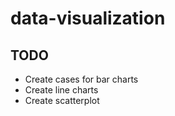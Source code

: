 # data-visualization

## TODO

* Create cases for bar charts
* Create line charts
* Create scatterplot

